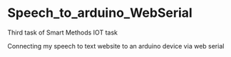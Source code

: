 # Speech_to_arduino_WebSerial
Third task of Smart Methods IOT task

Connecting my speech to text website to an arduino device via web serial
